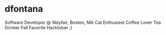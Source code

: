 # dfontana

Software Developer @ Wayfair, Boston, MA
Cat Enthusiest
Coffee Lover
Tea Drinker
Fall Favorite
Hacktober ;)